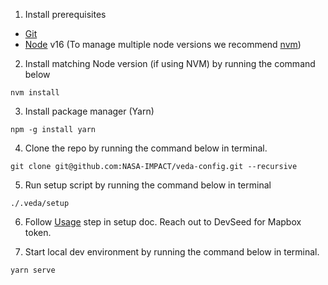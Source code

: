1. Install prerequisites

- [Git](https://www.atlassian.com/git/tutorials/install-git)
- [Node](http://nodejs.org/) v16 (To manage multiple node versions we recommend [nvm](https://github.com/nvm-sh/nvm#installing-and-updating))

2. Install matching Node version (if using NVM) by running the command below
```
nvm install
```

3. Install package manager (Yarn)

```
npm -g install yarn
```

4. Clone the repo by running the command below in terminal.

```
git clone git@github.com:NASA-IMPACT/veda-config.git --recursive
```

5. Run setup script by running the command below in terminal

```
./.veda/setup
```

6. Follow [Usage](https://github.com/NASA-IMPACT/veda-config/blob/develop/docs/SETUP.md#usage) step  in setup doc. Reach out to DevSeed for Mapbox token. 
   
7. Start local dev environment by running the command below in terminal.
```
yarn serve
```
